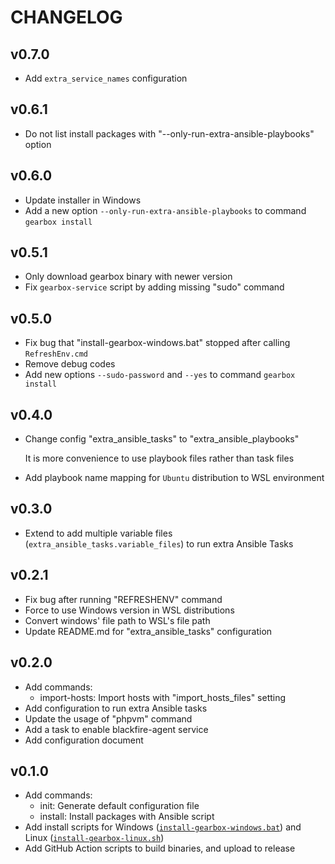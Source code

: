 CHANGELOG
=========

## v0.7.0

- Add `extra_service_names` configuration

## v0.6.1

- Do not list install packages with "--only-run-extra-ansible-playbooks" option

## v0.6.0

- Update installer in Windows
- Add a new option `--only-run-extra-ansible-playbooks` to command `gearbox install`

## v0.5.1

- Only download gearbox binary with newer version
- Fix `gearbox-service` script by adding missing "sudo" command

## v0.5.0

- Fix bug that "install-gearbox-windows.bat" stopped after calling `RefreshEnv.cmd`
- Remove debug codes
- Add new options `--sudo-password` and `--yes` to command `gearbox install`

## v0.4.0

- Change config "extra_ansible_tasks" to "extra_ansible_playbooks"

  It is more convenience to use playbook files rather than task files
- Add playbook name mapping for `Ubuntu` distribution to WSL environment

## v0.3.0

- Extend to add multiple variable files (`extra_ansible_tasks.variable_files`) to run extra Ansible Tasks

## v0.2.1

- Fix bug after running "REFRESHENV" command
- Force to use Windows version in WSL distributions
- Convert windows' file path to WSL's file path
- Update README.md for "extra_ansible_tasks" configuration

## v0.2.0

- Add commands:
  - import-hosts: Import hosts with "import_hosts_files" setting
- Add configuration to run extra Ansible tasks
- Update the usage of "phpvm" command
- Add a task to enable blackfire-agent service
- Add configuration document

## v0.1.0

- Add commands:
  - init: Generate default configuration file
  - install: Install packages with Ansible script
- Add install scripts for Windows ([`install-gearbox-windows.bat`](scripts/install-gearbox-windows.bat)) and Linux ([`install-gearbox-linux.sh`](scripts/install-gearbox-linux.sh))
- Add GitHub Action scripts to build binaries, and upload to release

